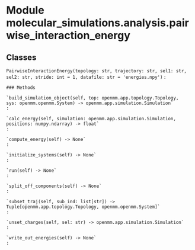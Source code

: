 Module molecular_simulations.analysis.pairwise_interaction_energy
=================================================================

Classes
-------

`PairwiseInteractionEnergy(topology: str, trajectory: str, sel1: str, sel2: str, stride: int = 1, datafile: str = 'energies.npy')`
:   

    ### Methods

    `build_simulation_object(self, top: openmm.app.topology.Topology, sys: openmm.openmm.System) ‑> openmm.app.simulation.Simulation`
    :

    `calc_energy(self, simulation: openmm.app.simulation.Simulation, positions: numpy.ndarray) ‑> float`
    :

    `compute_energy(self) ‑> None`
    :

    `initialize_systems(self) ‑> None`
    :

    `run(self) ‑> None`
    :

    `split_off_components(self) ‑> None`
    :

    `subset_traj(self, sub_ind: list[str]) ‑> Tuple[openmm.app.topology.Topology, openmm.openmm.System]`
    :

    `unset_charges(self, sel: str) ‑> openmm.app.simulation.Simulation`
    :

    `write_out_energies(self) ‑> None`
    :